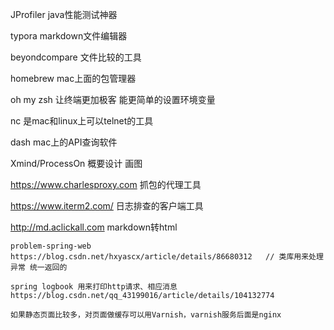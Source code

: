 JProfiler    java性能测试神器

typora    markdown文件编辑器

beyondcompare   文件比较的工具

homebrew       mac上面的包管理器

oh my zsh    让终端更加极客  能更简单的设置环境变量

nc 是mac和linux上可以telnet的工具

dash   mac上的API查询软件

Xmind/ProcessOn   概要设计  画图

https://www.charlesproxy.com  抓包的代理工具 

https://www.iterm2.com/  日志排查的客户端工具

http://md.aclickall.com  markdown转html

```
problem-spring-web   https://blog.csdn.net/hxyascx/article/details/86680312   // 类库用来处理异常 统一返回的
```

```
spring logbook 用来打印http请求、相应消息  https://blog.csdn.net/qq_43199016/article/details/104132774
```

```
如果静态页面比较多，对页面做缓存可以用Varnish，varnish服务后面是nginx
```


